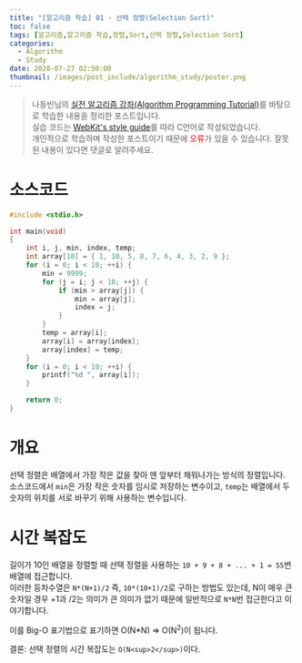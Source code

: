 ```yaml
---
title: "[알고리즘 학습] 01 - 선택 정렬(Selection Sort)"
toc: false
tags: [알고리즘,알고리즘 학습,정렬,Sort,선택 정렬,Selection Sort]
categories:
  - Algorithm
  - Study
date: 2020-07-27 02:50:00
thumbnail: /images/post_include/algorithm_study/poster.png
---
```

> 나동빈님의 [실전 알고리즘 강좌(Algorithm Programming Tutorial)](https://www.youtube.com/playlist?list=PLRx0vPvlEmdDHxCvAQS1_6XV4deOwfVrz)를 바탕으로 학습한 내용을 정리한 포스트입니다.  
> 실습 코드는 [WebKit's style guide](https://webkit.org/code-style-guidelines/)를 따라 C언어로 작성되었습니다.   
> 개인적으로 학습하며 작성한 포스트이기 때문에 <font color='red'>오류</font>가 있을 수 있습니다. 잘못된 내용이 있다면 댓글로 알려주세요.  

# 소스코드
```c
#include <stdio.h>

int main(void)
{
    int i, j, min, index, temp;
    int array[10] = { 1, 10, 5, 8, 7, 6, 4, 3, 2, 9 };
    for (i = 0; i < 10; ++i) {
        min = 9999;
        for (j = i; j < 10; ++j) {
            if (min > array[j]) {
                min = array[j];
                index = j;
            }
        }
        temp = array[i];
        array[i] = array[index];
        array[index] = temp;
    }
    for (i = 0; i < 10; ++i) {
        printf("%d ", array[i]);
    }

    return 0;
}
```

# 개요
선택 정렬은 배열에서 가장 작은 값을 찾아 맨 앞부터 채워나가는 방식의 정렬입니다.  
소스코드에서 `min`은 가장 작은 숫자를 임시로 저장하는 변수이고, `temp`는 배열에서 두 숫자의 위치를 서로 바꾸기 위해 사용하는 변수입니다.

# 시간 복잡도
길이가 10인 배열을 정렬할 때 선택 정렬을 사용하는 `10 + 9 + 8 + ... + 1 = 55`번 배열에 접근합니다.  
이러한 등차수열은 `N*(N+1)/2` 즉, `10*(10+1)/2`로 구하는 방법도 있는데, N이 매우 큰 숫자일 경우 +1과 /2는 의미가 큰 의미가 없기 때문에 일반적으로 `N*N`번 접근한다고 이야기합니다.

이를 Big-O 표기법으로 표기하면 O(N*N) => O(N<sup>2</sup>)이 됩니다.

결론: 선택 정렬의 시간 복잡도는 `O(N<sup>2</sup>)`이다.